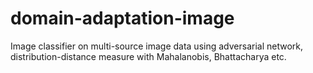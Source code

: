 # domain-adaptation-image
Image classifier on multi-source image data using adversarial network,  distribution-distance measure with Mahalanobis, Bhattacharya etc.  
